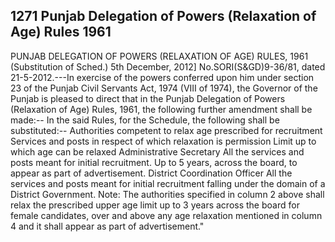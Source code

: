 ## 1271 Punjab Delegation of Powers (Relaxation of Age) Rules 1961
 
PUNJAB DELEGATION OF POWERS
(RELAXATION OF AGE) RULES, 1961
(Substitution of Sched.)
5th December, 2012]
No.SORI(S&GD)9-36/81, dated 21-5-2012.---In exercise of the powers conferred upon him under section 23 of the Punjab Civil Servants Act, 1974 (VIII of 1974), the Governor of the Punjab is pleased to direct that in the Punjab Delegation of Powers (Relaxation of Age) Rules, 1961, the following further amendment shall be made:--
In the said Rules, for the Schedule, the following shall be substituted:--
Authorities competent to relax age prescribed for recruitment
Services and posts in respect of which relaxation is permission
Limit up to which age can be relaxed
Administrative Secretary
All the services and posts meant for initial recruitment.
Up to 5 years, across the board, to appear as part of advertisement.
District Coordination Officer
All the services and posts meant for initial recruitment falling under the domain of a District Government.
Note: The authorities specified in column 2 above shall relax the prescribed upper age limit up to 3 years across the board for female candidates, over and above any age relaxation mentioned in column 4 and it shall appear as part of advertisement."

